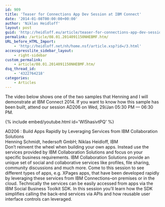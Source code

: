 ```yaml
---
id: 909
title: 'Teaser for Connections App Dev Session at IBM Connect'
date: '2014-01-08T00:00:00+00:00'
author: 'Niklas Heidloff'
layout: post
guid: 'http://heidloff.eu/article/teaser-for-connections-app-dev-session-at-ibm-connect/'
permalink: /article/08.01.2014091150NHEBMF.htm/
URL_before_HTML_Import:
    - 'http://heidloff.net/nh/home.nsf/article.xsp?id=/3.html'
accesspresslite_sidebar_layout:
    - right-sidebar
custom_permalink:
    - article/08.01.2014091150NHEBMF.htm/
dsq_thread_id:
    - '4322764218'
categories:
    - Articles
---
```


The video below shows one of the two samples that Henning and I will demonstrate at IBM Connect 2014. If you want to know how this sample has been built, attend our session AD206 on Wed, 29/Jan 05:30 PM — 06:30 PM.

{% include embed/youtube.html id='Wl5hasivtPQ' %}

AD206 : Build Apps Rapidly by Leveraging Services from IBM Collaboration Solutions  
Henning Schmidt, hedersoft GmbH; Niklas Heidloff, IBM  
Don’t reinvent the wheel when building your own apps. Instead use the services provided by IBM Collaboration Solutions and focus on your specific business requirements. IBM Collaboration Solutions provide an unique set of social and collaborative services like profiles, file sharing, community discussions and much more. Come to this session to see different types of apps, e.g. XPages apps, that have been developed rapidly by leveraging these services from IBM Connections–on premises or in the cloud. Technically the services can be easily accessed from apps via the IBM Social Business Toolkit SDK. In this session you’ll learn how the SDK simplifies calling the back-end services via APIs and how reusable user interface controls can leveraged.